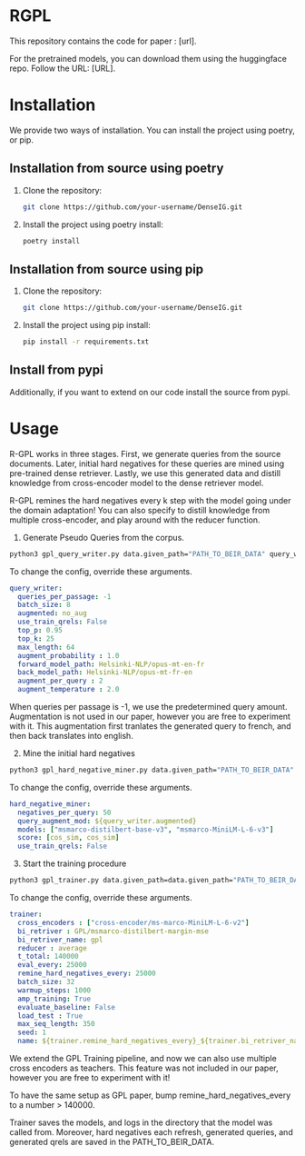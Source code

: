 # RGPL
This repository contains the code for paper : [url].

For the pretrained models, you can download them using the huggingface repo. Follow the URL: [URL]. 
 
# Installation 

We provide two ways of installation. You can install the project using poetry, or pip. 

## Installation from source using poetry

1. Clone the repository:

    ```bash
    git clone https://github.com/your-username/DenseIG.git
    ```


2. Install the project using poetry install:

    ```bash
    poetry install
    ```

## Installation from source using pip

1. Clone the repository:

    ```bash
    git clone https://github.com/your-username/DenseIG.git
    ```


2. Install the project using pip install:

    ```bash
    pip install -r requirements.txt
    ```

## Install from pypi 

Additionally, if you want to extend on our code install the source from pypi. 

# Usage


R-GPL works in three stages. First, we generate queries from the source documents. Later, initial hard negatives for these queries are mined using pre-trained dense retriever. Lastly, we use this generated data and distill knowledge from cross-encoder model to the dense retriever model. 

R-GPL remines the hard negatives every k step with the model going under the domain adaptation! You can also specify to distill knowledge from multiple cross-encoder, and play around with the reducer function.


1. Generate Pseudo Queries from the corpus. 

```bash
python3 gpl_query_writer.py data.given_path="PATH_TO_BEIR_DATA" query_writer.batch_size=128
```

To change the config, override these arguments.
```yaml
query_writer:
  queries_per_passage: -1
  batch_size: 8
  augmented: no_aug
  use_train_qrels: False
  top_p: 0.95
  top_k: 25
  max_length: 64
  augment_probability : 1.0
  forward_model_path: Helsinki-NLP/opus-mt-en-fr
  back_model_path: Helsinki-NLP/opus-mt-fr-en
  augment_per_query : 2
  augment_temperature : 2.0
```

When queries per passage is -1, we use the predetermined query amount. Augmentation is not used in our paper, however you are free to experiment with it. This augmentation first tranlates the generated query to french, and then back translates into english.


2. Mine the initial hard negatives
```bash
python3 gpl_hard_negative_miner.py data.given_path="PATH_TO_BEIR_DATA"

```
To change the config, override these arguments. 
```yaml
hard_negative_miner:
  negatives_per_query: 50
  query_augment_mod: ${query_writer.augmented}
  models: ["msmarco-distilbert-base-v3", "msmarco-MiniLM-L-6-v3"]
  score: [cos_sim, cos_sim]
  use_train_qrels: False
```
3. Start the training procedure

```bash
python3 gpl_trainer.py data.given_path=data.given_path="PATH_TO_BEIR_DATA"
```

To change the config, override these arguments. 
```yaml 
trainer:
  cross_encoders : ["cross-encoder/ms-marco-MiniLM-L-6-v2"]
  bi_retriver : GPL/msmarco-distilbert-margin-mse
  bi_retriver_name: gpl
  reducer : average
  t_total: 140000
  eval_every: 25000
  remine_hard_negatives_every: 25000
  batch_size: 32
  warmup_steps: 1000
  amp_training: True
  evaluate_baseline: False
  load_test : True
  max_seq_length: 350
  seed: 1
  name: ${trainer.remine_hard_negatives_every}_${trainer.bi_retriver_name}_${trainer.reducer}
```

We extend the GPL Training pipeline, and now we can also use multiple cross encoders as teachers. This feature was not included in our paper, however you are free to experiment with it! 

To have the same setup as GPL paper, bump remine_hard_negatives_every to a number > 140000.

Trainer saves the models, and logs in the directory that the model was called from. Moreover, hard negatives each refresh, generated queries, and generated qrels are saved in the PATH_TO_BEIR_DATA.



